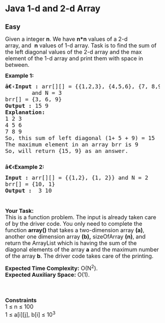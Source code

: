 # Java 1-d and 2-d Array
## Easy
<div class="problems_problem_content__Xm_eO"><p><span style="font-size:18px">Given a integer <strong>n</strong>. We have&nbsp;<strong>n*n</strong>&nbsp;values of a 2-d array,&nbsp;and&nbsp;&nbsp;<strong>n</strong> values of 1-d array. Task is to find the sum of the left&nbsp;diagonal values of the 2-d array and the max element of the 1-d array and print them with space in between.</span></p>

<p><span style="font-size:18px"><strong>Example 1:</strong></span></p>

<pre><span style="font-size:18px"><strong>â€‹Input :</strong> arr[][] = {{1,2,3}, {4,5,6}, {7, 8,9}} 
        and N = 3
brr[] = {3, 6, 9}
<strong>Output :</strong> 15 9
<strong>Explanation:</strong>
1 2 3
4 5 6
7 8 9
So, this sum of left diagonal (1+ 5 + 9) = 15
The maximum element in an array brr is 9
So, will return {15, 9} as an answer.
</span></pre>

<p><br>
<span style="font-size:18px"><strong>â€‹Example 2:</strong></span></p>

<pre><span style="font-size:18px"><strong>Input :</strong> arr[][] = {{1,2}, {1, 2}} and N = 2
brr[] = {10, 1} <strong>
Output :</strong>  3 10 </span></pre>

<p>&nbsp;</p>

<p><span style="font-size:18px"><strong>Your Task:</strong><br>
This is a function problem. The input is already taken care of by the driver code. You only need to complete the function <strong>array()</strong> that takes a two-dimension array <strong>(a)</strong>, another one dimension array <strong>(b),</strong>&nbsp;sizeOfArray <strong>(n)</strong>, and return the ArrayList which is having&nbsp;the sum of the diagonal elements of the array <strong>a</strong> and the maximum number of the array&nbsp;<strong>b</strong>. The driver code takes care of the printing.</span></p>

<p><span style="font-size:18px"><strong>Expected Time Complexity:</strong>&nbsp;O(N<sup>2</sup>).<br>
<strong>Expected Auxiliary Space:</strong>&nbsp;O(1).</span></p>

<p><br>
&nbsp;</p>

<p><span style="font-size:18px"><strong>Constraints</strong><br>
1 ≤ n ≤ 100<br>
1 ≤ a[i][j], b[i] ≤ 10<sup>3</sup></span></p>
</div>